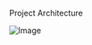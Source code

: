 Project Architecture

![Image](https://github.com/user-attachments/assets/9535f91e-05c2-457d-96e8-51e4080d5e53)
